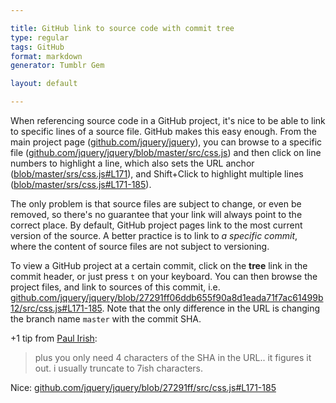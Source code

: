 ```yaml
---

title: GitHub link to source code with commit tree
type: regular
tags: GitHub
format: markdown
generator: Tumblr Gem

layout: default

---
```


When referencing source code in a GitHub project, it's nice to be able to link to specific lines of a source file. GitHub makes this easy enough. From the main project page ([github.com/jquery/jquery](https://github.com/jquery/jquery)), you can browse to a specific file ([github.com/jquery/jquery/blob/master/src/css.js](https://github.com/jquery/jquery/blob/master/src/css.js)) and then click on line numbers to highlight a line, which also sets the URL anchor ([blob/master/srs/css.js#L171](https://github.com/jquery/jquery/blob/master/src/css.js#L171)), and Shift+Click to highlight multiple lines ([blob/master/srs/css.js#L171-185](https://github.com/jquery/jquery/blob/master/src/css.js#L171-185)).

The only problem is that source files are subject to change, or even be removed, so there's no guarantee that your link will always point to the correct place. By default, GitHub project pages link to the most current version of the source. A better practice is to link to _a specific commit_, where the content of source files are not subject to versioning.

To view a GitHub project at a certain commit, click on the **tree** link in the commit header, or just press `t` on your keyboard. You can then browse the project files, and link to sources of this commit, i.e. [github.com/jquery/jquery/blob/27291ff06ddb655f90a8d1eada71f7ac61499b12/src/css.js#L171-185](https://github.com/jquery/jquery/blob/27291ff06ddb655f90a8d1eada71f7ac61499b12/src/css.js#L171-185). Note that the only difference in the URL is changing the branch name `master` with the commit SHA.

+1 tip from [Paul Irish](https://twitter.com/#!/paul_irish/status/98100972684967936): 

> plus you only need 4 characters of the SHA in the URL.. it figures it out. i usually truncate to 7ish characters.

Nice: [github.com/jquery/jquery/blob/27291ff/src/css.js#L171-185](https://github.com/jquery/jquery/blob/27291ff/src/css.js#L171-185)